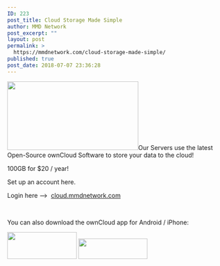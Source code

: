 ```yaml
---
ID: 223
post_title: Cloud Storage Made Simple
author: MMD Network
post_excerpt: ""
layout: post
permalink: >
  https://mmdnetwork.com/cloud-storage-made-simple/
published: true
post_date: 2018-07-07 23:36:28
---
```

<img class=" wp-image-224 alignleft" src="https://mmdnetwork.com/wp-content/uploads/2018/07/index-5-300x157.png" alt="" width="302" height="158" />Our Servers use the latest Open-Source ownCloud Software to store your data to the cloud!

100GB for $20 / year!

Set up an account here.

Login here --&gt;  <a href="https://cloud.mmdnetwork.com">cloud.mmdnetwork.com</a>

&nbsp;

You can also download the ownCloud app for Android / iPhone:

<img class="alignnone wp-image-116" src="https://mmdnetwork.com/wp-content/uploads/2018/07/index-2-300x116.png" alt="" width="160" height="62" />

<img class="alignnone wp-image-115" src="https://mmdnetwork.com/wp-content/uploads/2018/07/index2-300x89.png" alt="" width="159" height="47" />